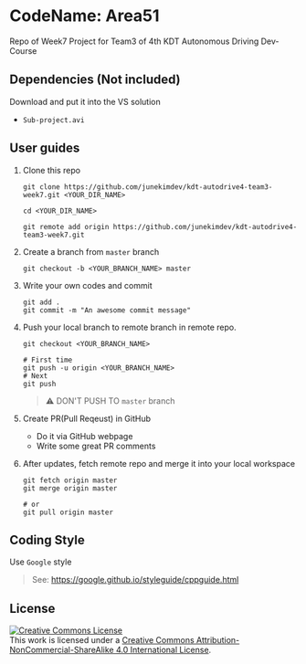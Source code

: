 # CodeName: Area51

Repo of Week7 Project for Team3 of 4th KDT Autonomous Driving Dev-Course

## Dependencies (Not included)

Download and put it into the VS solution

- `Sub-project.avi`

## User guides

1. Clone this repo

   ```shell
   git clone https://github.com/junekimdev/kdt-autodrive4-team3-week7.git <YOUR_DIR_NAME>

   cd <YOUR_DIR_NAME>

   git remote add origin https://github.com/junekimdev/kdt-autodrive4-team3-week7.git
   ```

1. Create a branch from `master` branch

   ```shell
   git checkout -b <YOUR_BRANCH_NAME> master
   ```

1. Write your own codes and commit

   ```shell
   git add .
   git commit -m "An awesome commit message"
   ```

1. Push your local branch to remote branch in remote repo.

   ```shell
   git checkout <YOUR_BRANCH_NAME>

   # First time
   git push -u origin <YOUR_BRANCH_NAME>
   # Next
   git push
   ```

   > ⚠️ DON'T PUSH TO `master` branch

1. Create PR(Pull Reqeust) in GitHub

   - Do it via GitHub webpage
   - Write some great PR comments

1. After updates, fetch remote repo and merge it into your local workspace

   ```shell
   git fetch origin master
   git merge origin master

   # or
   git pull origin master
   ```

## Coding Style

Use `Google` style

> See: <https://google.github.io/styleguide/cppguide.html>

## License

<a rel="license" href="http://creativecommons.org/licenses/by-nc-sa/4.0/"><img alt="Creative Commons License" style="border-width:0" src="https://i.creativecommons.org/l/by-nc-sa/4.0/88x31.png" /></a><br />This work is licensed under a <a rel="license" href="http://creativecommons.org/licenses/by-nc-sa/4.0/">Creative Commons Attribution-NonCommercial-ShareAlike 4.0 International License</a>.

